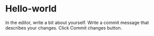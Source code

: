 # Hello-world
In the editor, write a bit about yourself.
Write a commit message that describes your changes.
Click Commit changes button.
